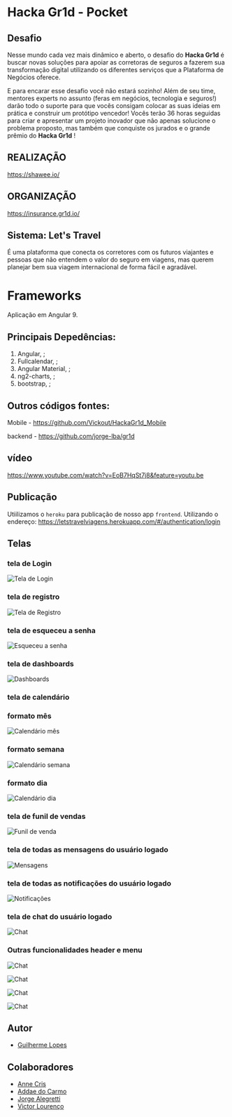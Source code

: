# Hacka Gr1d - Pocket

## Desafio

Nesse mundo cada vez mais dinâmico e aberto, o desafio do **Hacka Gr1d** é buscar novas soluções para apoiar as corretoras de seguros a fazerem sua transformação digital utilizando os diferentes serviços que a Plataforma de Negócios oferece.

E para encarar esse desafio você não estará sozinho! Além de seu time, mentores experts no assunto (feras em negócios, tecnologia e seguros!) darão todo o suporte para que vocês consigam colocar as suas ideias em prática e construir um protótipo vencedor! Vocês terão 36 horas seguidas para criar e apresentar um projeto inovador que não apenas solucione o problema proposto, mas também que conquiste os jurados e o grande prêmio do **Hacka Gr1d** !

## REALIZAÇÃO

https://shawee.io/

## ORGANIZAÇÃO

https://insurance.gr1d.io/

## Sistema: Let's Travel

É uma plataforma que conecta os corretores com os futuros viajantes e pessoas que não entendem o valor do seguro em viagens, mas querem planejar bem  sua viagem internacional de forma fácil e agradável.

# Frameworks

Aplicação em Angular 9.

## Principais Depedências:

1) Angular, ;
2) Fullcalendar, ;
3) Angular Material, ;
4) ng2-charts, ;
5) bootstrap, ;

## Outros códigos fontes:

Mobile - https://github.com/Vickout/HackaGr1d_Mobile

backend - https://github.com/jorge-lba/gr1d

## vídeo

https://www.youtube.com/watch?v=EoB7HqSt7j8&feature=youtu.be

## Publicação

Utiilizamos o ```heroku``` para publicação de nosso app ```frontend```. Utilizando o endereço: https://letstravelviagens.herokuapp.com/#/authentication/login

## Telas

### tela de Login
![Tela de Login](src/assets/images/sistema/login.png)
### tela de registro
![Tela de Registro](src/assets/images/sistema/registro.png)
### tela de esqueceu a senha
![Esqueceu a senha](src/assets/images/sistema/esqueceu_senha.png)
### tela de dashboards
![Dashboards](src/assets/images/sistema/dashboards.png)
### tela de calendário
### formato mês
![Calendário mês](src/assets/images/sistema/calendario_mes.png)
### formato semana
![Calendário semana](src/assets/images/sistema/calendario_semana.png)
### formato dia
![Calendário dia](src/assets/images/sistema/calendario_dia.png)
### tela de funil de vendas
![Funil de venda](src/assets/images/sistema/funil_venda.png)
### tela de todas as mensagens do usuário logado
![Mensagens](src/assets/images/sistema/mensagens.png)
### tela de todas as notificações do usuário logado
![Notificações](src/assets/images/sistema/notificacoes.png)
### tela de chat do usuário logado
![Chat](src/assets/images/sistema/chat.png)

### Outras funcionalidades header e menu
![Chat](src/assets/images/sistema/configuracoes_header_dois.png)

![Chat](src/assets/images/sistema/configuracoes_header.png)

![Chat](src/assets/images/sistema/mensagens_header.png)

![Chat](src/assets/images/sistema/notificacoes_header.png)

## Autor

- [Guilherme Lopes](https://github.com/guilhermecostalopes)

## Colaboradores

- [Anne Cris](https://github.com/annecris)
- [Addae do Carmo](https://github.com/addaedocarmo)
- [Jorge Alegretti](https://github.com/jorge-lba)
- [Victor Lourenço](https://github.com/Vickout)

